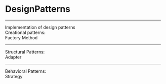 # DesignPatterns
<hr>
Implementation of design patterns<br>
Creational patterns:<br>
Factory Method

<hr>
<p>
Structural Patterns:<br>
Adapter
<hr>
<p>
Behavioral Patterns:<br>
Strategy
